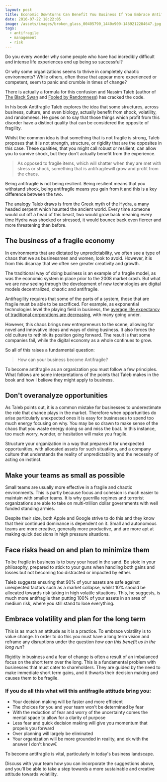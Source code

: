```yaml
---
layout: post
title: Economic Downturns Can Benefit You Business If You Embrace Antifragility
date: 2016-07-22 18:22:05
image: /assets/images/broken_glass_00405790_1440x900-1469212284647.jpg
tags:
  - antifragile
  - management
  - risk
---
```


Do you every wonder why some people who have had incredibly difficult and intense life experiences end up being so successful?

Or why some organizations seems to thrive in completely chaotic environments? While others, often those that appear more experienced or competent, seem to panic and crumble in times of change?

There is actually a formula for this confusion  and Nassim Taleb (author of [The Black Swan](http://www.amazon.com/The-Black-Swan-Improbable-Robustness/dp/081297381X) and [Fooled by Randomness](http://www.amazon.com/gp/product/0812975219/ref=pd_lpo_sbs_dp_ss_1?pf_rd_p=1944687682&amp;pf_rd_s=lpo-top-stripe-1&amp;pf_rd_t=201&amp;pf_rd_i=081297381X&amp;pf_rd_m=ATVPDKIKX0DER&amp;pf_rd_r=1W3H4P82EJTEY0SA36Q9)) has cracked the code.

In his book Antifragile Taleb explores the idea that some structures, across business, culture, and even biology, actually benefit from shock, volatility, and randomness. He goes on to say that those things which profit from this disorder have a distinct quality that can be considered the opposite of fragility.

Whilst the common idea is that something that is not fragile is strong, Taleb proposes that it is not strength, structure, or rigidity that are the opposites in this case. These qualities, that you might call robust or resilient, can allow you to survive shock, but they don't actually benefit from the experience.



> As opposed to fragile items, which will shatter when they are met with stress or shock, something that is antifragilewill grow and profit from the chaos.

Being antifragile is not being resilient. Being resilient means that you withstand shock, being antifragile means you gain from it  and this is a key difference between the two.

The analogy Taleb draws is from the Greek myth of the Hydra, a many headed serpent which haunted the ancient world. Every time someone would cut off a head of this beast, two would grow back meaning every time Hydra was shocked or stressed, it would bounce back even fiercer and more threatening than before.



## The business of a fragile economy

In environments that are dictated by unpredictability, we often see a type of chaos that we as businessmen and women, look to avoid. However, it is from this disarray that we often see greater creativity and growth.

The traditional way of doing business is an example of a fragile model, as was the economic system in place prior to the 2008 market crash. But what we are now seeing through the development of new technologies are digital models  decentralized, chaotic and antifragile.

Antifragility requires that some of the parts of a system, those that are fragile must be able to be sacrificed. For example, as exponential technologies level the playing field in business, the [average life expectancy of traditional corporations are decreasing](https://www.aei.org/publication/fortune-500-firms-in-1955-vs-2014-89-are-gone-and-were-all-better-off-because-of-that-dynamic-creative-destruction), with many going under.

However, this chaos brings new entrepreneurs to the scene, allowing for novel and innovative ideas and ways of doing business. It also forces the old culture to rethink its position going forward. The result is that some companies fail, while the digital economy as a whole continues to grow.

So all of this raises a fundamental question:

> How can your business become Antifragile?

To become antifragile as an organization you must follow a few principles. What follows are some interpretations of the points that Taleb makes in the book and how I believe they might apply to business.

## Don't overanalyze opportunities
As Taleb points out, it is a common mistake for businesses to underestimate the role that chance plays in the market. Therefore when opportunities do arise  particularly unexpected ones  it is easy for businesses to spend too much energy focusing on why. You may be so drawn to make sense of the chaos that you waste energy doing so and miss the boat. In this instance, too much worry, wonder, or hesitation will make you fragile.

Structure your organization in a way that prepares it for unexpected opportunities, with allocated assets for such situations, and a company culture that understands the reality of unpredictability and the necessity of acting on instinct.


## Make your teams as small as possible

Small teams are usually more effective in a fragile and chaotic environments. This is partly because focus and cohesion is much easier to maintain with smaller teams. It is why guerrilla regimes and terrorist organizations are able to take on multi-trillion dollar governments with well funded standing armies.

Despite their size, both Apple and Google strive to do this and they know that their continued dominance is dependent on it. Small and autonomous teams are more creative, generally more productive, and are more apt at making quick decisions in high pressure situations.



## Face risks head on and plan to minimize them

To be fragile in business is to bury your head in the sand. Be stoic in your philosophy, prepared to stick to your guns when handling both gains and losses  but not becoming too distracted or impacted by either.

Taleb suggests ensuring that 90% of your assets are safe against unexpected factors such as a market collapse, whilst 10% should be allocated towards risk taking in high volatile situations. This, he suggests, is much more antifragile than putting 100% of your assets in an area of medium risk, where you still stand to lose everything.


## Embrace volatility and plan for the long term

This is as much an attitude as it is a practice. To embrace volatility is to value change. In order to do this you must have a long term vision and reframe any disruptions under the question *how can this benefit us in the long run*?

Rigidity in business and a fear of change is often a result of an imbalanced focus on the short term over the long. This is a fundamental problem with businesses that must cater to shareholders. They are guided by the need to make immediate short term gains, and it thwarts their decision making and causes them to be fragile.


### If you do all this what will this antifragile attitude bring you:
* Your decision making will be faster and more efficient
* The choices for you and your team won't be determined by fear
* With the reduction of fear and worry of the uncertainty comes the mental space to allow for a clarity of purpose
* Less fear and quick decision making will give you momentum that propels you forward
* Over planning will largely be eliminated
* Your organization will be more grounded in reality, and ok with the answer I don't know€

To become antifragile is vital, particularly in today's business landscape.

Discuss with your team how you can incorporate the suggestions above, and you'll be able to take a step towards a more sustainable and creative attitude towards volatility.
